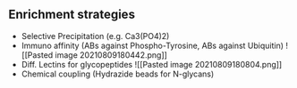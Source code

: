 ## Enrichment strategies
- Selective Precipitation (e.g. Ca3(PO4)2)
- Immuno affinity (ABs against Phospho-Tyrosine, ABs against Ubiquitin)
![[Pasted image 20210809180442.png]]
- Diff. Lectins for glycopeptides
![[Pasted image 20210809180804.png]]
- Chemical coupling (Hydrazide beads for N-glycans)
